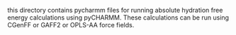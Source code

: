 this directory contains pycharmm files for running absolute hydration free energy calculations using pyCHARMM.
These calculations can be run using CGenFF or GAFF2 or OPLS-AA force fields.
